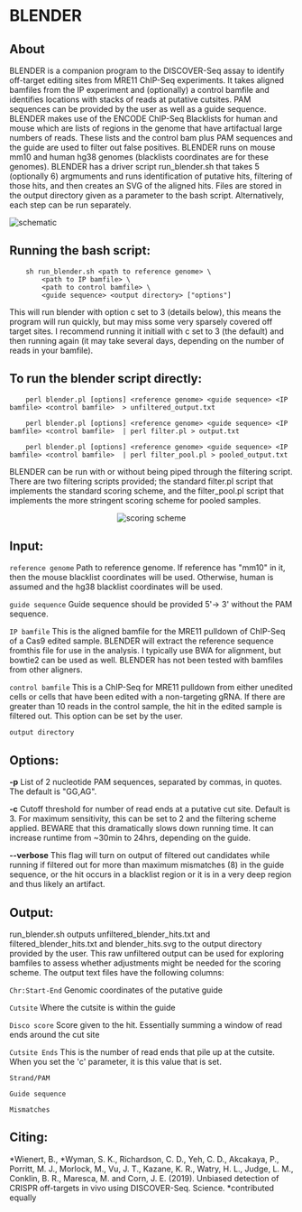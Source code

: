 # **BLENDER**
## About

BLENDER is a companion program to the DISCOVER-Seq assay to identify off-target editing sites from MRE11 ChIP-Seq experiments.  It takes aligned bamfiles from the IP experiment and (optionally) a control bamfile and identifies locations with stacks of reads at putative cutsites. PAM sequences can be provided by the user as well as a guide sequence. BLENDER makes use of the ENCODE ChIP-Seq Blacklists for human and mouse which are lists of regions in the genome that have artifactual large numbers of reads. These lists and the control bam plus PAM sequences and the guide are used to filter out false positives.  BLENDER runs on mouse mm10 and human hg38 genomes (blacklists coordinates are for these genomes). 
BLENDER has a driver script run_blender.sh that takes 5 (optionally 6) argmuments and runs identification of putative hits, filtering of those hits, and then creates an SVG of the aligned hits. Files are stored in the output directory given as a parameter to the bash script.
Alternatively, each step can be run separately. 

![schematic](https://github.com/staciawyman/blender/blob/master/BLENDER_schematic.png)

## Running the bash script:

        sh run_blender.sh <path to reference genome> \
            <path to IP bamfile> \
            <path to control bamfile> \
            <guide sequence> <output directory> ["options"]

This will run blender with option c set to 3 (details below), this means the program will run quickly, but may miss some very sparsely covered off target sites. I recommend running it initiall with c set to 3 (the default) and then running again (it may take several days, depending on the number of reads in your bamfile). 

## To run the blender script directly:

        perl blender.pl [options] <reference genome> <guide sequence> <IP bamfile> <control bamfile>  > unfiltered_output.txt

        perl blender.pl [options] <reference genome> <guide sequence> <IP bamfile> <control bamfile>  | perl filter.pl > output.txt

        perl blender.pl [options] <reference genome> <guide sequence> <IP bamfile> <control bamfile>  | perl filter_pool.pl > pooled_output.txt

BLENDER can be run with or without being piped through the filtering script. There are two filtering scripts provided; the standard filter.pl script that implements the standard scoring scheme, and the filter_pool.pl script that implements the more stringent scoring scheme for pooled samples.
<CENTER>

![scoring scheme](https://github.com/staciawyman/blender/blob/master/scoring_scheme.png)

</CENTER>

## Input:

`reference genome`	Path to reference genome. If reference has "mm10" in it, then the mouse blacklist coordinates will be used. Otherwise, human is assumed and the hg38 blacklist coordinates will be used.

`guide sequence`	Guide sequence should be provided 5'-> 3' without the PAM sequence.

`IP bamfile`	This is the aligned bamfile for the MRE11 pulldown of ChIP-Seq of a Cas9 edited sample. BLENDER will extract the reference sequence fromthis file for use in the analysis. I typically use BWA for alignment, but bowtie2 can be used as well. BLENDER has not been tested with bamfiles from other aligners.

`control bamfile`	This is a ChIP-Seq for MRE11 pulldown from either unedited cells or cells that have been edited with a non-targeting gRNA. If there are greater than 10 reads in the control sample, the hit in the edited sample is filtered out. This option can be set by the user.

`output directory`


## Options:

**-p**	List of 2 nucleotide PAM sequences, separated by commas, in quotes. The default is "GG,AG".

**-c**	Cutoff threshold for number of read ends at a putative cut site. Default is 3. For maximum sensitivity, this can be set to 2 and the filtering scheme applied. BEWARE that this dramatically slows down running time. It can increase runtime from ~30min to 24hrs, depending on the guide.

**--verbose** This flag will turn on output of filtered out candidates while running if filtered out for more than maximum mismatches (8) in the guide sequence, or the hit occurs in a blacklist region or it is in a very deep region and thus likely an artifact.


## Output:

run_blender.sh outputs unfiltered_blender_hits.txt and filtered_blender_hits.txt and blender_hits.svg to the output directory provided by the user. This raw unfiltered output can be used for exploring bamfiles to assess whether adjustments might be needed for the scoring scheme. The output text files have the following columns: 

`Chr:Start-End`  Genomic coordinates of the putative guide

`Cutsite`  Where the cutsite is within the guide

`Disco score` Score given to the hit. Essentially summing a window of read ends around the cut site

`Cutsite Ends` This is the number of read ends that pile up at the cutsite. When you set the 'c' parameter, it is this value that is set. 

`Strand/PAM`

`Guide sequence`

`Mismatches`

## Citing: 
*Wienert, B., *Wyman, S. K., Richardson, C. D., Yeh, C. D., Akcakaya, P., Porritt, M. J., Morlock, M., Vu, J. T., Kazane, K. R., Watry, H. L., Judge, L. M., Conklin, B. R., Maresca, M. and Corn, J. E. (2019). Unbiased detection of CRISPR off-targets in vivo using DISCOVER-Seq. Science. *contributed equally

